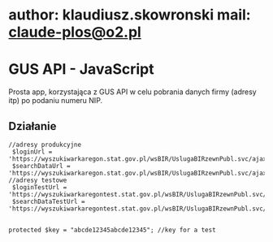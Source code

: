 # author: klaudiusz.skowronski mail: claude-plos@o2.pl
# GUS API - JavaScript
Prosta app, korzystająca z GUS API w celu pobrania danych firmy (adresy itp) po podaniu numeru NIP.

## Działanie

    //adresy produkcyjne
     $loginUrl = 'https://wyszukiwarkaregon.stat.gov.pl/wsBIR/UslugaBIRzewnPubl.svc/ajaxEndpoint/Zaloguj';
     $searchDataUrl = 'https://wyszukiwarkaregon.stat.gov.pl/wsBIR/UslugaBIRzewnPubl.svc/ajaxEndpoint/daneSzukaj';
    //adresy testowe
     $loginTestUrl = 'https://wyszukiwarkaregontest.stat.gov.pl/wsBIR/UslugaBIRzewnPubl.svc/ajaxEndpoint/Zaloguj';
     $searchDataTestUrl = 'https://wyszukiwarkaregontest.stat.gov.pl/wsBIR/UslugaBIRzewnPubl.svc/ajaxEndpoint/daneSzukaj';
```

protected $key = "abcde12345abcde12345"; //key for a test
```
